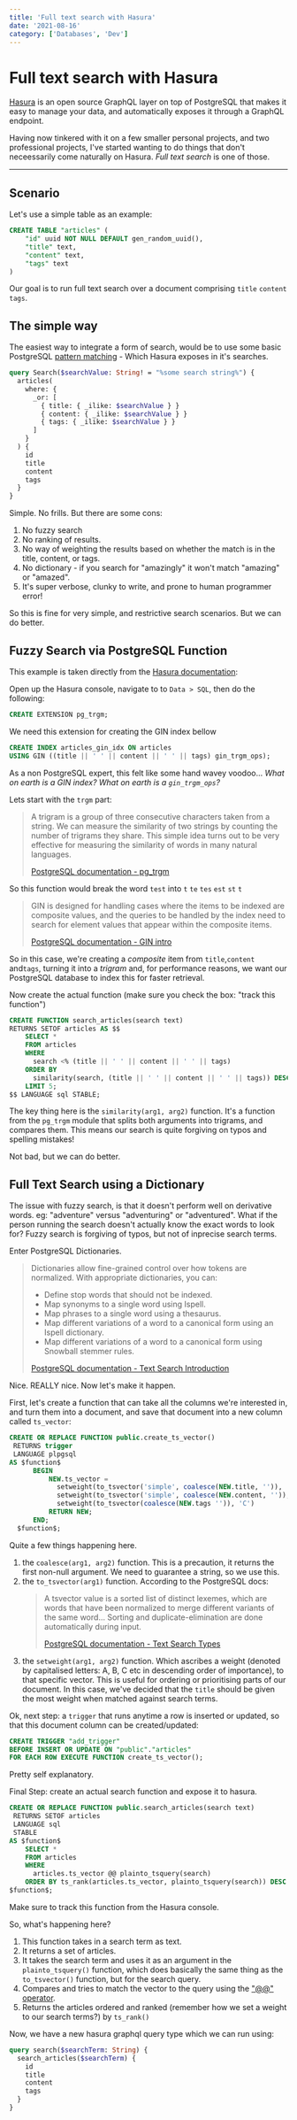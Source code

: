 ```yaml
---
title: 'Full text search with Hasura'
date: '2021-08-16'
category: ['Databases', 'Dev']
---
```


# Full text search with Hasura

[Hasura](https://hasura.io) is an open source GraphQL layer on top of PostgreSQL that makes it easy to manage your data, and automatically exposes it through a GraphQL endpoint.

Having now tinkered with it on a few smaller personal projects, and two professional projects, I've started wanting to do things that don't neceessarily come naturally on Hasura. _Full text search_ is one of those.

---

## Scenario

Let's use a simple table as an example:

```sql
CREATE TABLE "articles" (
    "id" uuid NOT NULL DEFAULT gen_random_uuid(),
    "title" text,
    "content" text,
    "tags" text
)
```

Our goal is to run full text search over a document comprising `title` `content` `tags`.

## The simple way

The easiest way to integrate a form of search, would be to use some basic PostgreSQL [pattern matching](https://www.postgresql.org/docs/9.4/functions-matching.html) - Which Hasura exposes in it's searches.

```graphql
query Search($searchValue: String! = "%some search string%") {
  articles(
    where: {
      _or: [
        { title: { _ilike: $searchValue } }
        { content: { _ilike: $searchValue } }
        { tags: { _ilike: $searchValue } }
      ]
    }
  ) {
    id
    title
    content
    tags
  }
}
```

Simple. No frills. But there are some cons:

1. No fuzzy search
2. No ranking of results.
3. No way of weighting the results based on whether the match is in the title, content, or tags.
4. No dictionary - if you search for "amazingly" it won't match "amazing" or "amazed".
5. It's super verbose, clunky to write, and prone to human programmer error!

So this is fine for very simple, and restrictive search scenarios. But we can do better.

## Fuzzy Search via PostgreSQL Function

This example is taken directly from the [Hasura documentation](https://hasura.io/docs/latest/graphql/core/databases/postgres/schema/custom-functions.html#example-fuzzy-match-search-functions):

Open up the Hasura console, navigate to to `Data > SQL`, then do the following:

```sql
CREATE EXTENSION pg_trgm;
```

We need this extension for creating the GIN index bellow

```sql
CREATE INDEX articles_gin_idx ON articles
USING GIN ((title || ' ' || content || ' ' || tags) gin_trgm_ops);
```

As a non PostgreSQL expert, this felt like some hand wavey voodoo... _What on earth is a GIN index? What on earth is a `gin_trgm_ops`?_

Lets start with the `trgm` part:

> A trigram is a group of three consecutive characters taken from a string. We can measure the similarity of two strings by counting the number of trigrams they share. This simple idea turns out to be very effective for measuring the similarity of words in many natural languages.
>
> [PostgreSQL documentation - pg_trgm](https://www.postgresql.org/docs/current/pgtrgm.html)

So this function would break the word `test` into `t` `te` `tes` `est` `st` `t`

> GIN is designed for handling cases where the items to be indexed are composite values, and the queries to be handled by the index need to search for element values that appear within the composite items.
>
> [PostgreSQL documentation - GIN intro](https://www.postgresql.org/docs/9.5/gin-intro.html)

So in this case, we're creating a _composite_ item from `title`,`content` and`tags`, turning it into a _trigram_ and, for performance reasons, we want our PostgreSQL database to index this for faster retrieval.

Now create the actual function (make sure you check the box: "track this function")

```sql
CREATE FUNCTION search_articles(search text)
RETURNS SETOF articles AS $$
    SELECT *
    FROM articles
    WHERE
      search <% (title || ' ' || content || ' ' || tags)
    ORDER BY
      similarity(search, (title || ' ' || content || ' ' || tags)) DESC
    LIMIT 5;
$$ LANGUAGE sql STABLE;
```

The key thing here is the `similarity(arg1, arg2)` function. It's a function from the `pg_trgm` module that splits both arguments into trigrams, and compares them. This means our search is quite forgiving on typos and spelling mistakes!

Not bad, but we can do better.

## Full Text Search using a Dictionary

The issue with fuzzy search, is that it doesn't perform well on derivative words. eg: "adventure" versus "adventuring" or "adventured". What if the person running the search doesn't actually know the exact words to look for? Fuzzy search is forgiving of typos, but not of inprecise search terms.

Enter PostgreSQL Dictionaries.

> Dictionaries allow fine-grained control over how tokens are normalized. With appropriate dictionaries, you can:
>
> - Define stop words that should not be indexed.
> - Map synonyms to a single word using Ispell.
> - Map phrases to a single word using a thesaurus.
> - Map different variations of a word to a canonical form using an Ispell dictionary.
> - Map different variations of a word to a canonical form using Snowball stemmer rules.
>
> [PostgreSQL documentation - Text Search Introduction](https://www.postgresql.org/docs/13/textsearch-intro.html)

Nice. REALLY nice. Now let's make it happen.

First, let's create a function that can take all the columns we're interested in, and turn them into a document, and save that document into a new column called `ts_vector`:

```sql
CREATE OR REPLACE FUNCTION public.create_ts_vector()
 RETURNS trigger
 LANGUAGE plpgsql
AS $function$
      BEGIN
          NEW.ts_vector =
            setweight(to_tsvector('simple', coalesce(NEW.title, '')), 'A') ||
            setweight(to_tsvector('simple', coalesce(NEW.content, '')), 'B') ||
            setweight(to_tsvector(coalesce(NEW.tags '')), 'C')
          RETURN NEW;
      END;
  $function$;
```

Quite a few things happening here.

1. the `coalesce(arg1, arg2)` function. This is a precaution, it returns the first non-null argument. We need to guarantee a string, so we use this.
2. the `to_tsvector(arg1)` function. According to the PostgreSQL docs:
   > A tsvector value is a sorted list of distinct lexemes, which are words that have been normalized to merge different variants of the same word... Sorting and duplicate-elimination are done automatically during input.
   >
   > [PostgreSQL documentation - Text Search Types](https://www.postgresql.org/docs/13/datatype-textsearch.html)
3. the `setweight(arg1, arg2)` function. Which ascribes a weight (denoted by capitalised letters: A, B, C etc in descending order of importance), to that specific vector. This is useful for ordering or prioritising parts of our document. In this case, we've decided that the `title` should be given the most weight when matched against search terms.

Ok, next step: a `trigger` that runs anytime a row is inserted or updated, so that this document column can be created/updated:

```sql
CREATE TRIGGER "add_trigger"
BEFORE INSERT OR UPDATE ON "public"."articles"
FOR EACH ROW EXECUTE FUNCTION create_ts_vector();
```

Pretty self explanatory.

Final Step: create an actual search function and expose it to hasura.

```sql
CREATE OR REPLACE FUNCTION public.search_articles(search text)
 RETURNS SETOF articles
 LANGUAGE sql
 STABLE
AS $function$
    SELECT *
    FROM articles
    WHERE
      articles.ts_vector @@ plainto_tsquery(search)
    ORDER BY ts_rank(articles.ts_vector, plainto_tsquery(search)) DESC
$function$;
```

Make sure to track this function from the Hasura console.

So, what's happening here?

1. This function takes in a search term as text.
2. It returns a set of articles.
3. It takes the search term and uses it as an argument in the `plainto_tsquery()` function, which does basically the same thing as the `to_tsvector()` function, but for the search query.
4. Compares and tries to match the vector to the query using the ["@@" operator](https://www.postgresql.org/docs/13/textsearch-intro.html#TEXTSEARCH-MATCHING).
5. Returns the articles ordered and ranked (remember how we set a weight to our search terms?) by `ts_rank()`

Now, we have a new hasura graphql query type which we can run using:

```graphql
query search($searchTerm: String) {
  search_articles($searchTerm) {
    id
    title
    content
    tags
  }
}
```
